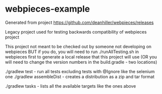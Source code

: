 # webpieces-example
  
Generated from project https://github.com/deanhiller/webpieces/releases

Legacy project used for testing backwards compatibility of webpieces project

This project not meant to be checked out by someone not developing on webpieces BUT
if you do, you will need to run ./runAllTesting.sh in webpieces first to generate
a local release that this project will use (OR you will need to change the version
numbers in the build.gradle - two locations)

./gradlew test - run all tests excluding tests with @Ignore like the selenium one
./gradlew assembleDist - creates a distribution as a zip and tar format

./gradlew tasks - lists all the available targets like the ones above
